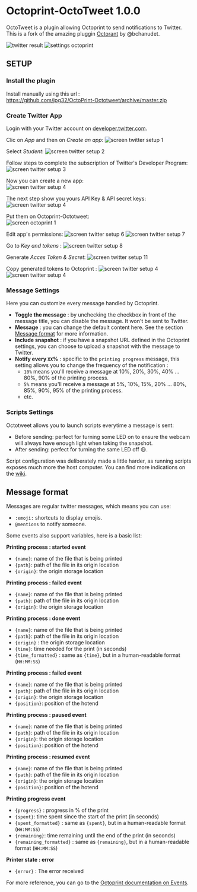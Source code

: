 # Octoprint-OctoTweet 1.0.0

OctoTweet is a plugin allowing Octoprint to send notifications to Twitter.
This is a fork of the amazing pluggin [Octorant](https://plugins.octoprint.org/plugins/Octoprint-Octorant/) by @bchanudet.

![twitter result](assets/img/twitter.jpg)
![settings octoprint](assets/img/settings.jpg)

## SETUP
### Install the plugin
Install manually using this url :  
https://github.com/jpg32/OctoPrint-Octotweet/archive/master.zip  

### Create Twitter App 
Login with your Twitter account on [developer.twitter.com](https://developer.twitter.com/en).

Clic on *App* and then on *Create an app*:
![screen twitter setup 1](assets/docs/twitter_setup_1.JPG)

Select *Student*:
![screen twitter setup 2](assets/docs/twitter_setup_2.JPG)

Follow steps to complete the subscription of Twitter's Developer Program:
![screen twitter setup 3](assets/docs/twitter_setup_3.JPG)

Now you can create a new app:  
![screen twitter setup 4](assets/docs/twitter_setup_4.JPG)

The next step show you yours API Key & API secret keys:
![screen twitter setup 4](assets/docs/twitter_setup_5.JPG)

Put them on Octoprint-Octotweet:  
![screen octoprint 1](assets/docs/octoprint_1.JPG)

Edit app's permissions:
![screen twitter setup 6](assets/docs/twitter_setup_6.JPG)
![screen twitter setup 7](assets/docs/twitter_setup_7.JPG)

Go to *Key and tokens* :
![screen twitter setup 8](assets/docs/twitter_setup_8.JPG)

Generate *Acces Token & Secret*:
![screen twitter setup 11](assets/docs/twitter_setup_11.JPG)

Copy generated tokens to Octoprint :
![screen twitter setup 4](assets/docs/twitter_setup_12.JPG)
![screen twitter setup 4](assets/docs/octoprint_2.JPG)

### Message Settings

Here you can customize every message handled by Octoprint.

- **Toggle the message** : by unchecking the checkbox in front of the message title, you can disable the message. It won't be sent to Twitter.
- **Message** : you can change the default content here. See the section [Message format](#message-format) for more information.
- **Include snapshot** : if you have a snapshot URL defined in the Octoprint settings, you can choose to upload a snapshot with the message to Twitter.
- **Notify every `XX`%** : specific to the `printing progress` message, this setting allows you to change the frequency of the notification :
    - `10%` means you'll receive a message at 10%, 20%, 30%, 40% ... 80%, 90% of the printing process.
    - `5%` means you'll receive a message at 5%, 10%, 15%, 20% ... 80%, 85%, 90%, 95% of the printing process.
    - etc.

### Scripts Settings

Octotweet allows you to launch scripts everytime a message is sent:

- Before sending: perfect for turning some LED on to ensure the webcam will always have enough light when taking the snapshot.
- After sending: perfect for turning the same LED off :smiley:.

Script configuration was deliberately made a little harder, as running scripts exposes much more the host computer. You can find more indications on the [wiki](https://github.com/bchanudet/OctoPrint-Octorant/wiki/Launching-scripts).

## Message format

Messages are regular twitter messages, which means you can use:
- `:emoji:` shortcuts to display emojis.
- `@mentions` to notify someone.

Some events also support variables, here is a basic list:

**Printing process : started event**
- `{name}`: name of the file that is being printed
- `{path}`: path of the file in its origin location
- `{origin}`: the origin storage location

**Printing process : failed event**
- `{name}`: name of the file that is being printed
- `{path}`: path of the file in its origin location
- `{origin}`: the origin storage location

**Printing process : done event**
- `{name}`: name of the file that is being printed
- `{path}`: path of the file in its origin location
- `{origin}` : the origin storage location
- `{time}`: time needed for the print (in seconds)
- `{time_formatted}` : same as `{time}`, but in a human-readable format (`HH:MM:SS`)

**Printing process : failed event**
- `{name}`: name of the file that is being printed 
- `{path}`: path of the file in its origin location
- `{origin}`: the origin storage location
- `{position}`: position of the hotend

**Printing process : paused event**
- `{name}`: name of the file that is being printed
- `{path}`: path of the file in its origin location
- `{origin}`: the origin storage location
- `{position}`: position of the hotend

**Printing process : resumed event**
- `{name}`: name of the file that is being printed
- `{path}`: path of the file in its origin location
- `{origin}`: the origin storage location
- `{position}`: position of the hotend

**Printing progress event**
- `{progress}` : progress in % of the print
- `{spent}`: time spent since the start of the print (in seconds)
- `{spent_formatted}` : same as `{spent}`, but in a human-readable format (`HH:MM:SS`)
- `{remaining}`: time remaining until the end of the print (in seconds)
- `{remaining_formatted}` : same as `{remaining}`, but in a human-readable format (`HH:MM:SS`)

**Printer state : error**
- `{error}` : The error received

For more reference, you can go to the [Octoprint documentation on Events](http://docs.octoprint.org/en/master/events/index.html#sec-events-available-events).
